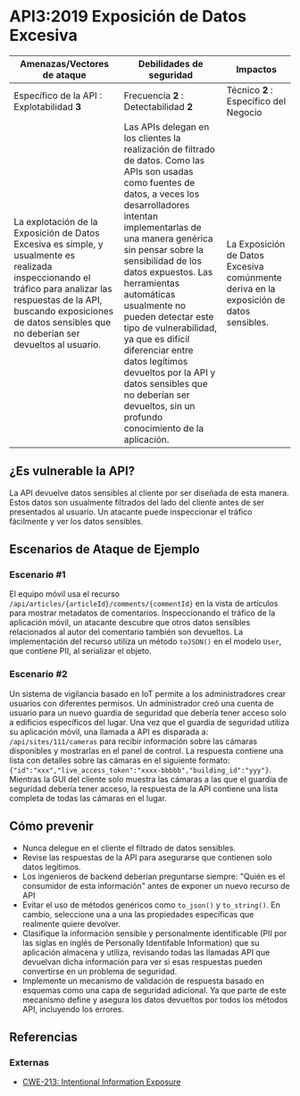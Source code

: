 API3:2019 Exposición de Datos Excesiva
======================================

| Amenazas/Vectores de ataque | Debilidades de seguridad | Impactos |
| - | - | - |
| Específico de la API : Explotabilidad **3** | Frecuencia **2** : Detectabilidad **2** | Técnico **2** : Específico del Negocio |
| La explotación de la Exposición de Datos Excesiva es simple, y usualmente es realizada inspeccionando el tráfico para analizar las respuestas de la API, buscando exposiciones de datos sensibles que no deberían ser devueltos al usuario. | Las APIs delegan en los clientes la realización de filtrado de datos. Como las APIs son usadas como fuentes de datos, a veces los desarrolladores intentan implementarlas de una manera genérica sin pensar sobre la sensibilidad de los datos expuestos. Las herramientas automáticas usualmente no pueden detectar este tipo de vulnerabilidad, ya que es difícil diferenciar entre datos legítimos devueltos por la API y datos sensibles que no deberían ser devueltos, sin un profundo conocimiento de la aplicación. | La Exposición de Datos Excesiva comúnmente deriva en la exposición de datos sensibles. |

## ¿Es vulnerable la API?

La API devuelve datos sensibles al cliente por ser diseñada de esta manera.
Estos datos son usualmente filtrados del lado del cliente antes de ser presentados al usuario.
Un atacante puede inspeccionar el tráfico fácilmente y ver los datos sensibles.

## Escenarios de Ataque de Ejemplo

### Escenario #1

El equipo móvil usa el recurso `/api/articles/{articleId}/comments/{commentId}`
en la vista de artículos para mostrar metadatos de comentarios.
Inspeccionando el tráfico de la aplicación móvil, un atacante descubre que otros datos sensibles
relacionados al autor del comentario también son devueltos. La implementación del recurso utiliza un método
`toJSON()` en el modelo `User`, que contiene PII, al serializar el objeto.

### Escenario #2

Un sistema de vigilancia basado en IoT permite a los administradores crear usuarios con diferentes permisos.
Un administrador creó una cuenta de usuario para un nuevo guardia de seguridad que debería tener acceso
solo a edificios específicos del lugar. Una vez que el guardia de seguridad utiliza su aplicación móvil,
una llamada a API es disparada a: `/api/sites/111/cameras` para recibir información sobre las cámaras disponibles
y mostrarlas en el panel de control. La respuesta contiene una lista con detalles sobre las cámaras en el
siguiente formato: `{"id":"xxx","live_access_token":"xxxx-bbbbb","building_id":"yyy"}`.
Mientras la GUI del cliente solo muestra las cámaras a las que el guardia de seguridad debería tener acceso,
la respuesta de la API contiene una lista completa de todas las cámaras en el lugar.

## Cómo prevenir

* Nunca delegue en el cliente el filtrado de datos sensibles.
* Revise las respuestas de la API para asegurarse que contienen solo datos legítimos.
* Los ingenieros de backend deberían preguntarse siempre: "Quién es el consumidor de esta información" antes de exponer un nuevo recurso de API
* Evitar el uso de métodos genéricos como `to_json()` y `to_string()`.
  En cambio, seleccione una a una las propiedades específicas que realmente quiere devolver.
* Clasifique la información sensible y personalmente identificable
  (PII por las siglas en inglés de Personally Identifable Information)
  que su aplicación almacena y utiliza, revisando todas las llamadas API que devuelvan dicha información
  para ver si esas respuestas pueden convertirse en un problema de seguridad.
* Implemente un mecanismo de validación de respuesta basado en esquemas como una capa de seguridad adicional. Ya que parte de este mecanismo define y asegura los datos devueltos por todos los métodos API, incluyendo los errores.


## Referencias

### Externas

* [CWE-213: Intentional Information Exposure][1]

[1]: https://cwe.mitre.org/data/definitions/213.html

